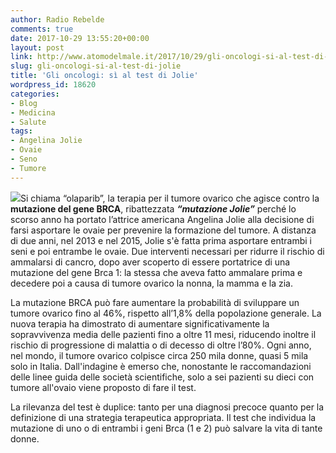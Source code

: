 ```yaml
---
author: Radio Rebelde
comments: true
date: 2017-10-29 13:55:20+00:00
layout: post
link: http://www.atomodelmale.it/2017/10/29/gli-oncologi-si-al-test-di-jolie/
slug: gli-oncologi-si-al-test-di-jolie
title: 'Gli oncologi: sì al test di Jolie'
wordpress_id: 18620
categories:
- Blog
- Medicina
- Salute
tags:
- Angelina Jolie
- Ovaie
- Seno
- Tumore
---
```


![](http://www.atomodelmale.it/wp-content/uploads/2017/10/angelina-jolie-vicini-di-casa-non-la-sopportano-piu-300x188.jpg)Si chiama “olaparib”, la terapia per il tumore ovarico che agisce contro la **mutazione del gene BRCA**, ribattezzata **_“mutazione Jolie”_** perché lo scorso anno ha portato l’attrice americana Angelina Jolie alla decisione di farsi asportare le ovaie per prevenire la formazione del tumore.
A distanza di due anni, nel 2013 e nel 2015, Jolie s'è fatta prima asportare entrambi i seni e poi entrambe le ovaie. Due interventi necessari per ridurre il rischio di ammalarsi di cancro, dopo aver scoperto di essere portatrice di una mutazione del gene Brca 1: la stessa che aveva fatto ammalare prima e decedere poi a causa di tumore ovarico la nonna, la mamma e la zia.



La mutazione BRCA può fare aumentare la probabilità di sviluppare un tumore ovarico fino al 46%, rispetto all’1,8% della popolazione generale.
La nuova terapia ha dimostrato di aumentare significativamente la sopravvivenza media delle pazienti fino a oltre 11 mesi, riducendo inoltre il rischio di progressione di malattia o di decesso di oltre l’80%. Ogni anno, nel mondo, il tumore ovarico colpisce circa 250 mila donne, quasi 5 mila solo in Italia.
Dall'indagine è emerso che, nonostante le raccomandazioni delle linee guida delle società scientifiche, solo a sei pazienti su dieci con tumore all'ovaio viene proposto di fare il test.

La rilevanza del test è duplice: tanto per una diagnosi precoce quanto per la definizione di una strategia terapeutica appropriata. Il test che individua la mutazione di uno o di entrambi i geni Brca (1 e 2) può salvare la vita di tante donne.
